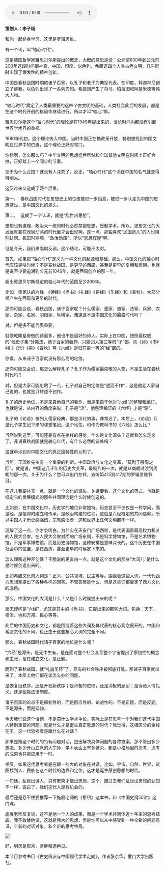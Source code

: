 <audio src="http://igetoss.cdn.igetget.com/mp3/201801/12/201801120635262450061197.mp3" controls="controls">您的浏览器不支持 audio 标签。</audio><p><b>策划人：李子旸</b></p><p>和你一起终身学习，这里是罗辑思维。</p><p>有一个词，叫“轴心时代”。</p><p>这是德国哲学家雅思贝尔斯提出的概念，大概的意思是说：公元前800年到公元前200年这段时间很神奇，中国、印度、以色列、希腊这四个人类古老文明，几乎同时出现了爆发性的精神创新。</p><p>中国是春秋战国时期的诸子百家，以孔子和老子为典型代表。在印度，释迦牟尼创立了佛教。以色列出现了一系列先知。希腊则产生了荷马、柏拉图和阿基米德等伟大人物。</p><p>“轴心时代”奠定了人类最重要的这四个古文明的基础，人类社会此后的发展，都是在这个时代开创的格局中继续进行，所以才叫“轴心”嘛。</p><p>雅思贝尔斯这个“轴心时代”的理论是在1949年提出来的，很长时间内都没有引起世界学术界的重视。</p><p>1980年代初，这个理论传入中国。当时中国正在搞改革开放，特别想找到中国文明在世界中的位置，这个理论正好对胃口。</p><p>你想啊，怎么那么巧？中华文明的思想盛世居然和全球其他文明在时间上正好合拍，正好踏上一个同步的节奏。</p><p>至于为什么合拍？就没有人深究了。反正，“轴心时代”这个词在中国的名气就变得特别大。</p><p>这反过来又造成了两个后果。</p><p>第一，&nbsp;&nbsp;春秋战国时代在思想史上的位置被进一步抬高，被进一步认定为中国的思想盛世，是中国文化的源头。</p><p>第二，&nbsp;&nbsp;造成了一个认识，就是“乱世出思想”。</p><p>想想也有道理，政治大一统的时代必然禁锢思想，压制学术。所以，思想文化的大发展就要在政局动荡的时代里才会出现啊。这一点，那些喜欢“民国范儿”的人也特别认同。民国时期嘛，“政治动荡”，所以“思想辉煌”啊。</p><p>但是今天，我们来唱唱反调。这个结论，可能不太对。</p><p>首先，如果把“轴心时代”定义为一种文化的起源和基础，那么，中国文化的轴心时代应该是啥时候？不是春秋战国，是更早的西周，甚至是更早的夏朝和商朝。也就是说至少要追溯到公元前1046年，就是西周创立的那一年。</p><p>超出雅思贝尔斯框定的轴心年代的范围至少200年。</p><p>比如，儒家认的六经，《诗经》《尚书》《礼经》《易经》《乐经》和《春秋》。大部分都产生在西周和更早的时代。</p><p>那你可能会说，春秋战国，诸子百家呢？什么儒家、墨家、道家、法家、兵家、农家、杂家、名家、阴阳家、纵横家，难道这不是中国文化的鼎盛时代吗？</p><p>对，但是多不能代表重要。</p><p>就像乾隆皇帝做的诗最多，他也不是最好的诗人。实际上在中国，按照最权威的“经史子集”分类法，诸子百家的著作，只能归入第三等的“子”部，而《诗》《书》《礼》《乐》《易》《春秋》等《六经》是归在第一等的“经”部的。</p><p>你看，从来诸子百家就没有那么高的地位。</p><p>那你可能又会说，那怎么解释孔子？孔子作为儒家最崇敬的人物，不是生活在春秋时代吗？</p><p>对，但是大家可能忽略了一点，孔子对自己的定位是“述而不作”，这是他老人家自己说的，也就是只转述不创作。</p><p>孔子的历史地位，不是来自他自己的著作，而是来自于他对“六经”的整理和编订。也就是说，从内容的角度来说，孔子是“流”，他整理编订的《六经》才是“源”。</p><p>孔子的《论语》被列入儒家经典，那是汉代的事，非常迟了。本质上，《论语》只是孔子学生记下来的课堂笔记。这个地位，和作为教科书的《六经》怎么比？</p><p>当然说到这里，可能还是有点在抬杠的感觉。什么是文化源头？这就看怎么定义了。非说春秋战国就是轴心年代，有什么必然的错处吗？</p><p>这就牵涉到对中国文化的真正独特性的认知了。</p><p>当年，王国维先生有一个重要的判断。中国政治与文化之变革，“莫剧于殷周之际”。就是说，中国这几千年的历史大变革，最剧烈的一次，就是从商朝过渡到周朝的那一次。关于为什么？您可以出门左转，去听第415到417期的罗辑思维节目。</p><p>在这儿我要补充一点，就是一个文化的源头，关键要看，这个文化的范式，也就是框定它的发展模式的那些共同理念是什么时候创造的。</p><p>比如说，在中国文化中，历史学的地位非常独特。历史甚至不仅仅是一种学问，而是经，是信仰的建立和传承，是政治构建的过程，这就是六经框定的共同信仰。所以中国人才历史感强烈，宗教感淡漠，这和世界上任何文明都不一样。</p><p>理解了这一点，你才会明白，为什么在天安门广场西侧，是代表国家最高权力机关的人民大会堂。在人民大会堂对面的广场东侧，不是科学博物馆，不是艺术博物馆，不是军事博物馆，而是历史博物馆，这种安排是意味深长的。这个历史在中国社会中的位置，是在西周，甚至更早的时候定下来的。</p><p>怎么理解这种开创性？干脆说的更直白一点，就是这个文化的那些“大词儿”是什么是时候创造出来的。</p><p>比如希腊文化的大词是：正义、公共领域、民主等等。围绕着这些大词，一代代西方思想家提出了各种各样的回答。不管答案是什么，但是这些词都奠定了西方文化的底色。</p><p>那么，中国文化的大词是什么？又是什么时候提出来的呢？</p><p>毫无疑问是“六经”，尤其是其中的《尚书》，它提出来的那些大词。包括：天下、德治、协和万邦、民心等等。</p><p>此后的中国历史和文化，都是围绕着这些大词及其代表的核心观念展开的。中国和希腊文化的不同，也正由于这些核心大词的完全不同。</p><p>那么，春秋战国时代诸子百家的地位是什么呢？</p><p>“六经”是源头，是无中生有，是在面对整个社会甚至整个宇宙提出了原初性的概念和主张，是在建立文化，是正题。</p><p>而到了春秋战国，就“礼崩乐坏”了，原有的社会秩序被彻底打乱。那诸子百家就出来了，本质上他们都在谈怎么办的问题。</p><p>是恢复旧秩序，还是开创新秩序；是积极的进取，还是消极的忍耐；是诉诸人情礼义，还是依靠法律制度。</p><p>诸子百家的论点不是原初性的，而是回应性的、论战性的，不是正题，而是反题。不是源头，而是延伸。</p><p>今天我们说这个话题，不是搞什么学术争论，实际上是在思考一个对我们这代中国人特别重要的问题。就是什么才是诞生真正思想的时代？我觉得，这根区分的金线在于，这一代思考者是跟什么在对话？</p><p>如果是跟这个时代的特有问题对话，提出解决具体问题的各种方案，那不管出多少想法，多少开山立派的大宗师，学术表面上有多繁荣，都是小格局里的思考，思考的成果也只能应用于一时。</p><p>相反，如果这代思考者是在跟一些大的对象在对话，比如，宇宙、自然、世界，试图找到人、民族在这个时代的边界和定位，这才是诞生原创思想的时代。</p><p>一句话，乱世出诗人，只有繁荣才能出思想。这个，跟过去我们乱世出思想的认知不一样，说白了，我们这代人是有机会的。</p><p>最后还是忍不住要推荐一下施展老师的《枢纽》这本书，和《中国史纲50讲》这门课。</p><p>施展老师反复说，这不是他一个人的成果，而是一个学术共同体近十年来的思考结晶。我不敢替他说，这就是伟大的思想，但是你可以从中感受到一种全新的问题意识，全新的对话对象，和全新的思考格局。</p><img src="https://piccdn.igetget.com/img/201801/11/201801112123108070894595.jpg" /><p>好，明天是周末，罗胖精选再见。</p><p>本节目参考书目《古史辨派与中国现代学术走向》，作者张京华，厦门大学出版社。</p>